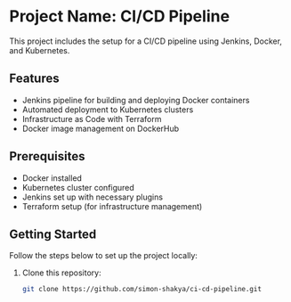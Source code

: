 # Project Name: CI/CD Pipeline

This project includes the setup for a CI/CD pipeline using Jenkins, Docker, and Kubernetes.

## Features
- Jenkins pipeline for building and deploying Docker containers
- Automated deployment to Kubernetes clusters
- Infrastructure as Code with Terraform
- Docker image management on DockerHub

## Prerequisites
- Docker installed
- Kubernetes cluster configured
- Jenkins set up with necessary plugins
- Terraform setup (for infrastructure management)

## Getting Started
Follow the steps below to set up the project locally:

1. Clone this repository:
   ```bash
   git clone https://github.com/simon-shakya/ci-cd-pipeline.git